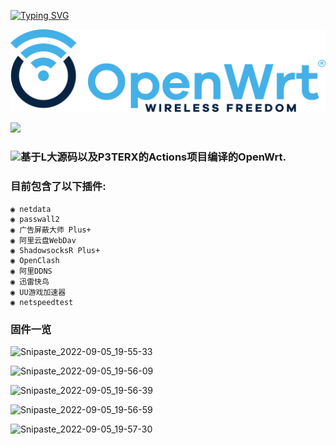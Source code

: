 
[![Typing SVG](https://readme-typing-svg.demolab.com?font=Fira+Code&weight=700&size=34&pause=1000&width=435&lines=iKun4real+OpenWrt)](https://git.io/typing-svg)

[![Header](https://github.com/Lienol/openwrt/blob/21.02/include/logo.png?raw=true "Header")](https://github.com/openwrt/openwrt)

![](https://img.shields.io/badge/XYD-2022.11.17--2019-green)
### <img src="https://raw.githubusercontent.com/MartinHeinz/MartinHeinz/master/wave.gif" width="30px">基于L大源码以及P3TERX的Actions项目编译的OpenWrt.



### 目前包含了以下插件:
    ◉ netdata
    ◉ passwall2
    ◉ 广告屏蔽大师 Plus+
    ◉ 阿里云盘WebDav
    ◉ ShadowsocksR Plus+
    ◉ OpenClash
    ◉ 阿里DDNS
    ◉ 迅雷快鸟
    ◉ UU游戏加速器
    ◉ netspeedtest



### 固件一览

![Snipaste_2022-09-05_19-55-33](https://user-images.githubusercontent.com/24572324/188443734-a91b67ab-c0af-42a2-bea5-c2ceb0b3ab41.png)

![Snipaste_2022-09-05_19-56-09](https://user-images.githubusercontent.com/24572324/188443753-67a2e65d-a887-48b7-a501-22fe98de7045.png)

![Snipaste_2022-09-05_19-56-39](https://user-images.githubusercontent.com/24572324/188443758-de8bd7e6-a774-40d7-8cd9-c4ccdea3d766.png)

![Snipaste_2022-09-05_19-56-59](https://user-images.githubusercontent.com/24572324/188443759-bcaf7bc4-f59d-49fb-8f07-54021319bf08.png)

![Snipaste_2022-09-05_19-57-30](https://user-images.githubusercontent.com/24572324/188443764-a72f62d5-e59d-459c-80d5-a56504a103fa.png)
